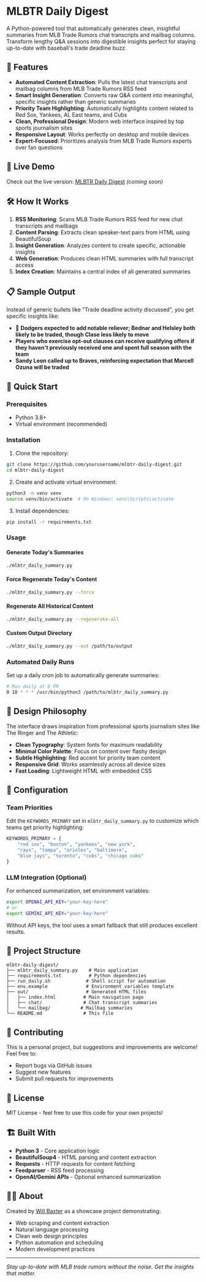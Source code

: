 # MLBTR Daily Digest

A Python-powered tool that automatically generates clean, insightful summaries from MLB Trade Rumors chat transcripts and mailbag columns. Transform lengthy Q&A sessions into digestible insights perfect for staying up-to-date with baseball's trade deadline buzz.

## 🚀 Features

- **Automated Content Extraction**: Pulls the latest chat transcripts and mailbag columns from MLB Trade Rumors RSS feed
- **Smart Insight Generation**: Converts raw Q&A content into meaningful, specific insights rather than generic summaries  
- **Priority Team Highlighting**: Automatically highlights content related to Red Sox, Yankees, AL East teams, and Cubs
- **Clean, Professional Design**: Modern web interface inspired by top sports journalism sites
- **Responsive Layout**: Works perfectly on desktop and mobile devices
- **Expert-Focused**: Prioritizes analysis from MLB Trade Rumors experts over fan questions

## 📱 Live Demo

Check out the live version: [MLBTR Daily Digest](https://your-domain.com) *(coming soon)*

## 🛠 How It Works

1. **RSS Monitoring**: Scans MLB Trade Rumors RSS feed for new chat transcripts and mailbags
2. **Content Parsing**: Extracts clean speaker-text pairs from HTML using BeautifulSoup
3. **Insight Generation**: Analyzes content to create specific, actionable insights
4. **Web Generation**: Produces clean HTML summaries with full transcript access
5. **Index Creation**: Maintains a central index of all generated summaries

## 📋 Sample Output

Instead of generic bullets like "Trade deadline activity discussed", you get specific insights like:

- 🔴 **Dodgers expected to add notable reliever; Bednar and Helsley both likely to be traded, though Clase less likely to move**
- **Players who exercise opt-out clauses can receive qualifying offers if they haven't previously received one and spent full season with the team**
- **Sandy Leon called up to Braves, reinforcing expectation that Marcell Ozuna will be traded**

## 🚀 Quick Start

### Prerequisites

- Python 3.8+
- Virtual environment (recommended)

### Installation

1. Clone the repository:
```bash
git clone https://github.com/yourusername/mlbtr-daily-digest.git
cd mlbtr-daily-digest
```

2. Create and activate virtual environment:
```bash
python3 -m venv venv
source venv/bin/activate  # On Windows: venv\Scripts\activate
```

3. Install dependencies:
```bash
pip install -r requirements.txt
```

### Usage

#### Generate Today's Summaries
```bash
./mlbtr_daily_summary.py
```

#### Force Regenerate Today's Content
```bash
./mlbtr_daily_summary.py --force
```

#### Regenerate All Historical Content
```bash
./mlbtr_daily_summary.py --regenerate-all
```

#### Custom Output Directory
```bash
./mlbtr_daily_summary.py --out /path/to/output
```

### Automated Daily Runs

Set up a daily cron job to automatically generate summaries:

```bash
# Run daily at 6 PM
0 18 * * * /usr/bin/python3 /path/to/mlbtr_daily_summary.py
```

## 🎨 Design Philosophy

The interface draws inspiration from professional sports journalism sites like The Ringer and The Athletic:

- **Clean Typography**: System fonts for maximum readability
- **Minimal Color Palette**: Focus on content over flashy design  
- **Subtle Highlighting**: Red accent for priority team content
- **Responsive Grid**: Works seamlessly across all device sizes
- **Fast Loading**: Lightweight HTML with embedded CSS

## 🔧 Configuration

### Team Priorities

Edit the `KEYWORDS_PRIMARY` set in `mlbtr_daily_summary.py` to customize which teams get priority highlighting:

```python
KEYWORDS_PRIMARY = {
    "red sox", "boston", "yankees", "new york", 
    "rays", "tampa", "orioles", "baltimore",
    "blue jays", "toronto", "cubs", "chicago cubs"
}
```

### LLM Integration (Optional)

For enhanced summarization, set environment variables:

```bash
export OPENAI_API_KEY="your-key-here"
# or
export GEMINI_API_KEY="your-key-here"
```

Without API keys, the tool uses a smart fallback that still produces excellent results.

## 📁 Project Structure

```
mlbtr-daily-digest/
├── mlbtr_daily_summary.py    # Main application
├── requirements.txt          # Python dependencies  
├── run_daily.sh             # Shell script for automation
├── env.example              # Environment variables template
├── out/                     # Generated HTML files
│   ├── index.html          # Main navigation page
│   ├── chat/               # Chat transcript summaries
│   └── mailbag/           # Mailbag summaries
└── README.md               # This file
```

## 🤝 Contributing

This is a personal project, but suggestions and improvements are welcome! Feel free to:

- Report bugs via GitHub issues
- Suggest new features
- Submit pull requests for improvements

## 📄 License

MIT License - feel free to use this code for your own projects!

## 🏗 Built With

- **Python 3** - Core application logic
- **BeautifulSoup4** - HTML parsing and content extraction
- **Requests** - HTTP requests for content fetching
- **Feedparser** - RSS feed processing
- **OpenAI/Gemini APIs** - Optional enhanced summarization

## 👨‍💻 About

Created by [Will Baxter](https://willbaxter.info) as a showcase project demonstrating:
- Web scraping and content extraction
- Natural language processing
- Clean web design principles  
- Python automation and scheduling
- Modern development practices

---

*Stay up-to-date with MLB trade rumors without the noise. Get the insights that matter.* 